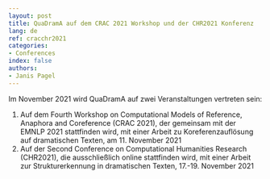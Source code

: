 ```yaml
---
layout: post
title: QuaDramA auf dem CRAC 2021 Workshop und der CHR2021 Konferenz
lang: de
ref: cracchr2021
categories:
- Conferences
index: false
authors:
- Janis Pagel
---
```


Im November 2021 wird QuaDramA auf zwei Veranstaltungen vertreten sein:

1. Auf dem Fourth Workshop on Computational Models of Reference, Anaphora and Coreference (CRAC 2021), der gemeinsam mit der EMNLP 2021 stattfinden wird, mit einer Arbeit zu Koreferenzauflösung auf dramatischen Texten, am 11. November 2021
2. Auf der Second Conference on Computational Humanities Research (CHR2021), die ausschließlich online stattfinden wird, mit einer Arbeit zur Strukturerkennung in dramatischen Texten, 17.-19. November 2021
